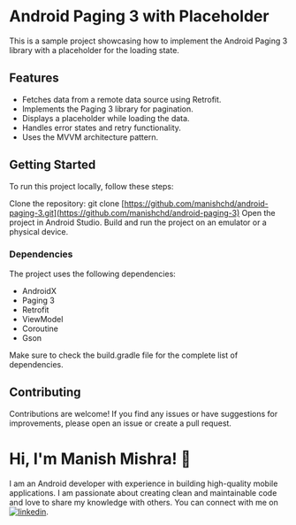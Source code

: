 # Android Paging 3 with Placeholder
This is a sample project showcasing how to implement the Android Paging 3 library with a placeholder for the loading state.

## Features
- Fetches data from a remote data source using Retrofit.
- Implements the Paging 3 library for pagination.
- Displays a placeholder while loading the data.
- Handles error states and retry functionality.
- Uses the MVVM architecture pattern.

## Getting Started
To run this project locally, follow these steps:

Clone the repository: git clone [https://github.com/manishchd/android-paging-3.git](https://github.com/manishchd/android-paging-3)
Open the project in Android Studio.
Build and run the project on an emulator or a physical device.

### Dependencies
The project uses the following dependencies:

- AndroidX
- Paging 3
- Retrofit
- ViewModel
- Coroutine
- Gson

Make sure to check the build.gradle file for the complete list of dependencies.

## Contributing
Contributions are welcome! If you find any issues or have suggestions for improvements, please open an issue or create a pull request.

# Hi, I'm Manish Mishra! 👋
I am an Android developer with experience in building high-quality mobile applications. I am passionate about creating clean and maintainable code and love to share my knowledge with others. You can connect with me on [![linkedin](https://img.shields.io/badge/linkedin-0A66C2?style=for-the-badge&logo=linkedin&logoColor=white)](https://www.linkedin.com/in/mishra-manish).
